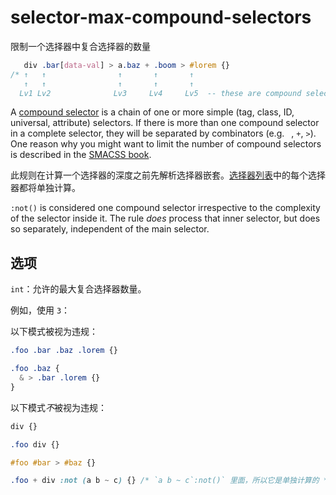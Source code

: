 # selector-max-compound-selectors

限制一个选择器中复合选择器的数量

```css
   div .bar[data-val] > a.baz + .boom > #lorem {}
/* ↑   ↑                ↑       ↑       ↑
   ↑   ↑                ↑       ↑       ↑
  Lv1 Lv2              Lv3     Lv4     Lv5  -- these are compound selectors */
```

A [compound selector](https://www.w3.org/TR/selectors4/#compound) is a chain of one or more simple (tag, class, ID, universal, attribute) selectors. If there is more than one compound selector in a complete selector, they will be separated by combinators (e.g. ` `, `+`, `>`). One reason why you might want to limit the number of compound selectors is described in the [SMACSS book](https://smacss.com/book/applicability).

此规则在计算一个选择器的深度之前先解析选择器嵌套。[选择器列表](https://www.w3.org/TR/selectors4/#selector-list)中的每个选择器都将单独计算。

`:not()` is considered one compound selector irrespective to the complexity of the selector inside it. The rule *does* process that inner selector, but does so separately, independent of the main selector.

## 选项

`int`：允许的最大复合选择器数量。

例如，使用 `3`：

以下模式被视为违规：

```css
.foo .bar .baz .lorem {}
```

```css
.foo .baz {
  & > .bar .lorem {}
}
```

以下模式*不*被视为违规：

```css
div {}
```

```css
.foo div {}
```

```css
#foo #bar > #baz {}
```

```css
.foo + div :not (a b ~ c) {} /* `a b ~ c`:not()` 里面，所以它是单独计算的 */
```
